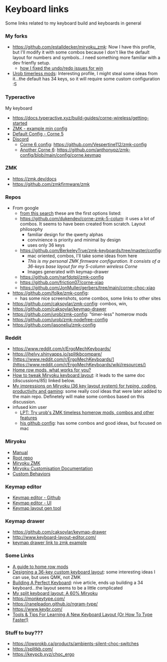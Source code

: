 # Keyboard links

Some links related to my keyboard build and keyboards in general

### My forks
- https://github.com/estalldecker/miryoku_zmk: Now I have this profile, but I'll modify it with some combos because I don't like the default layout for numbers and symbols...I need something more familiar with a dev frienfly setup.
  - [how I fixed the undo/redo issues for win](https://github.com/manna-harbour/miryoku/discussions/88)
- [Urob timerless mods](https://github.com/estalldecker/zmk-config-urob): Interesting profile, I might steal some ideas from it...the default has 34 keys, so it will require some custom configuration :S

### Typeractive

My keyboard
- https://docs.typeractive.xyz/build-guides/corne-wireless/getting-started
- [ZMK - example min config](https://github.com/typeractivexyz/corne-wireless-5-col-zmk-config/blob/master/build.yaml)
- [Default Config - Corne 5](https://github.com/typeractivexyz/corne-wireless-5-col-zmk-config/blob/master/config/corne.keymap)
- [Discord](https://typeractive.xyz/discord)
  - [Corne 6 config](https://discord.com/channels/924164891990978570/1199089496646496296/1199089496646496296): https://github.com/Vespertine112/zmk-config
  - [Another Corne 6](https://discord.com/channels/924164891990978570/1208675655768612875/1210096527016599632): https://github.com/anthonypz/zmk-config/blob/main/config/corne.keymap

### ZMK
- https://zmk.dev/docs
- https://github.com/zmkfirmware/zmk

### Repos
- From google
  - [from this search](https://www.google.com/search?q=corne+keyboard+5+column+zmk+github&sca_esv=0f14928c59bdde74&rlz=1C1ONGR_esAR1050AR1050&sxsrf=ACQVn0_GQ938oMI1CbTIVg-RPcn5RFTbKw%3A1708916279588&ei=N_7bZbvLI4uhptQPgsK02Ag&oq=corne+keyboard+5+column+zmk+gith&gs_lp=Egxnd3Mtd2l6LXNlcnAiIGNvcm5lIGtleWJvYXJkIDUgY29sdW1uIHptayBnaXRoKgIIADIFECEYoAFI1ktQyBBY6x9wAXgAkAEAmAHGAaABxwaqAQMwLjW4AQPIAQD4AQGYAgWgAuAGwgIFECEYnwWYAwCIBgGSBwUwLjQuMQ&sclient=gws-wiz-serp#cobssid=s&ip=1) these are the first options listed:
  - https://github.com/dukendev/corne-zmk-5-colum: it uses a lot of combos. It seems to have been created from scratch.
      Layout philosophy
      - familiar design for the qwerty alphas
      - convinience is priority and minimal by design
      - uses only 36 keys
  - https://github.com/BerkeleyTrue/zmk-keyboards/tree/master/config:
      - mac oriented, combos, I'll take some ideas from here
      - _This is my personal ZMK firmware configuration. It consists of a 36-keys base layout for my 5-column wireless Corne_
      - Images generated with keymap-drawer
  - https://github.com/narfdotpl/zmk-config
  - https://github.com/friction07/corne-xiao
  - https://github.com/JonMuller/gerbers/tree/main/corne-choc-xiao
- https://github.com/folke/zmk-config:
  - has some nice screenshots, some combos, some links to other sites
- https://github.com/caksoylar/zmk-config: combos, win,
- https://github.com/caksoylar/keymap-drawer
- https://github.com/urob/zmk-config: "timer-less" homerow mods
- https://github.com/urob/zmk-nodefree-config
- https://github.com/jasoneliu/zmk-config

### Reddit
- https://www.reddit.com/r/ErgoMechKeyboards/
- https://jhelvy.shinyapps.io/splitkbcompare/
- [https://www.reddit.com/r/ErgoMechKeyboards/](https://www.reddit.com/r/ErgoMechKeyboards/wiki/resources/)
- [Home row mods, what works for you?](https://www.reddit.com/r/ErgoMechKeyboards/comments/tiejpp/home_row_mods_what_works_for_you/)
- [How to tweak Miryoku keyboard layout](https://www.reddit.com/r/olkb/comments/zj35u2/how_to_tweak_miryoku_keyboard_layout/): it leads to the same doc (discussions/85) linked below.
- [My impressions on Miryoku (36 key layout system) for typing, coding, productivity and gaming](https://www.reddit.com/r/ErgoMechKeyboards/comments/qzfiae/my_impressions_on_miryoku_36_key_layout_system/): some really cool ideas that were later added to the main repo. Definetely will make some combos based on this discussion.
- infused kim user
  - [LPT: Try urob's ZMK timeless homerow mods, combos and other features](https://www.reddit.com/r/ErgoMechKeyboards/comments/11gejh3/lpt_try_urobs_zmk_timeless_homerow_mods_combos/)
  - [his github config](https://github.com/infused-kim/zmk-config/tree/chocofi/main): has some combos and good ideas, but focused on mac

### Miryoku
- [Manual](https://github.com/manna-harbour/miryoku/tree/master/docs/reference)
- [Root repo](https://github.com/manna-harbour/miryoku)
- [Miryoku ZMK](https://github.com/manna-harbour/miryoku_zmk)
- [Miryoku Customisation Documentation](https://github.com/manna-harbour/miryoku/discussions/85)
- [Custom Behaviors](https://github.com/manna-harbour/miryoku/discussions/131)

### Keymap editor
- [Keymap editor - Github](https://github.com/nickcoutsos/keymap-editor)
- [Keymap editor - UI](https://nickcoutsos.github.io/keymap-editor/)
- [Keymap layout gen tool](https://nickcoutsos.github.io/keymap-layout-tools/)

### Keymap drawer
- https://github.com/caksoylar/keymap-drawer
- http://www.keyboard-layout-editor.com/
- [keymap drawer link to zmk example](https://keymap-drawer.streamlit.app/?zmk_url=https%3A%2F%2Fgithub.com%2Ftyperactivexyz%2Fcorne-wireless-5-col-zmk-config%2Fblob%2Fmaster%2Fconfig%2Fcorne.keymap)

### Some Links
- [A guide to home row mods](https://precondition.github.io/home-row-mods)
- [Designing a 36-key custom keyboard layout](https://peterxjang.com/blog/designing-a-36-key-custom-keyboard-layout.html): some interesting ideas I can use, but uses QMK, not ZMK
- [Building A Perfect Keyboard](https://medium.com/@boris.churzin/building-a-perfect-keyboard-2dd30dd4b096): nive article, ends up building a 34 keyboard...the layout seems to be a little complicated
- [My split keyboard layout: A 60% Miryoku](https://jurf.github.io/2023/07/11/60-percent-miryoku/)
- https://monkeytype.com/
- https://ranelpadon.github.io/ngram-type/
- https://www.keybr.com/
- [Tools & Tips For Learning A New Keyboard Layout (Or How To Type Faster!)](https://www.youtube.com/watch?v=sI-a64EVPPU&t=296s&ab_channel=BenVallack)

### Stuff to buy???
- https://lowprokb.ca/products/ambients-silent-choc-switches
- https://splitkb.com/
- https://keypcb.xyz/choc_ergo
